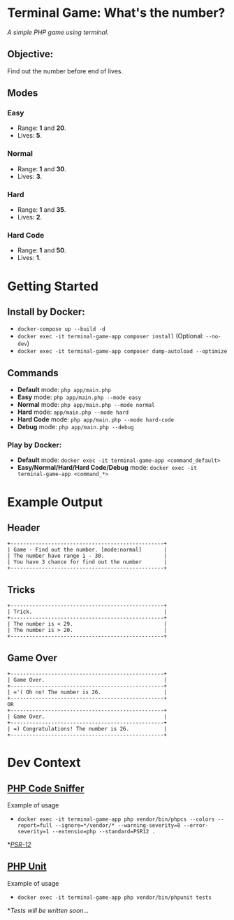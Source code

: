 # Terminal Game: What's the number?
*A simple PHP game using terminal.*

## Objective:
Find out the number before end of lives.

## Modes
### Easy
- Range: **1** and **20**.
- Lives: **5**.

### Normal
- Range: **1** and **30**.
- Lives: **3**.

### Hard
- Range: **1** and **35**.
- Lives: **2**.

### Hard Code
- Range: **1** and **50**.
- Lives: **1**.

# Getting Started
## Install by Docker:
- `docker-compose up --build -d`
- `docker exec -it terminal-game-app composer install` (Optional: `--no-dev`)
- `docker exec -it terminal-game-app composer dump-autoload --optimize`

## Commands
- **Default** mode: `php app/main.php`
- **Easy** mode: `php app/main.php --mode easy`
- **Normal** mode: `php app/main.php --mode normal`
- **Hard** mode: `app/main.php --mode hard`
- **Hard Code** mode: `php app/main.php --mode hard-code`
- **Debug** mode: `php app/main.php --debug`

### Play by Docker:
- **Default** mode: `docker exec -it terminal-game-app <command_default>`
- **Easy/Normal/Hard/Hard Code/Debug** mode: `docker exec -it terminal-game-app <command_*>`
# Example Output
## Header
```
+-------------------------------------------------+
| Game - Find out the number. [mode:normal]       |
| The number have range 1 - 30.                   |
| You have 3 chance for find out the number       |
+-------------------------------------------------+
```
## Tricks
```
+-------------------------------------------------+
| Trick.                                          |
+-------------------------------------------------+
| The number is < 29.                             |
| The number is > 20.                             |
+-------------------------------------------------+
```
## Game Over
```
+-------------------------------------------------+
| Game Over.                                      |
+-------------------------------------------------+
| ='( Oh no! The number is 26.                    |
+-------------------------------------------------+
OR
+-------------------------------------------------+
| Game Over.                                      |
+-------------------------------------------------+
| =) Congratulations! The number is 26.           |
+-------------------------------------------------+
```
# Dev Context

## [PHP Code Sniffer](https://github.com/squizlabs/PHP_CodeSniffer)
Example of usage
- `docker exec -it terminal-game-app php vendor/bin/phpcs --colors --report=full --ignore=*/vendor/* --warning-severity=8 --error-severity=1 --extensio=php --standard=PSR12 .`

**[PSR-12](https://www.php-fig.org/psr/psr-12/)*

## [PHP Unit](https://phpunit.de/documentation.html)
Example of usage
- `docker exec -it terminal-game-app php vendor/bin/phpunit tests`

**Tests will be written soon...*